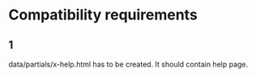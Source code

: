 # Compatibility requirements

## 1
data/partials/x-help.html has to be created. It should contain help page.
